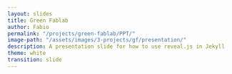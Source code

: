 ```yaml
---
layout: slides
title: Green Fablab
author: Fabio
permalink: "/projects/green-fablab/PPT/"
image-path: "/assets/images/3-projects/gf/presentation/"
description: A presentation slide for how to use reveal.js in Jekyll
theme: white
transition: slide
---
```



<section data-markdown data-separator="---">
<script type="text/template">

<img width="80%" class="plain" src="{{ site.baseurl | append:page.image-path | append: '../Logo-GF.png' }}">

##### Towards a distributed and local plastic recycling for OS 3D printing

**Fabio A. Cruz Sanchez**

Équipe de Recherche sur les Processus Innovatifs (ERPI)

<img height="50px" class="plain" src="{{ site.baseurl | append:page.image-path | append: 'logos/UL-LF2L.png' }}">
<img height="50px" class="plain" src="{{ site.baseurl | append:page.image-path | append: 'logos/ERPI.png' }}">

---

---



</script>
</section>
